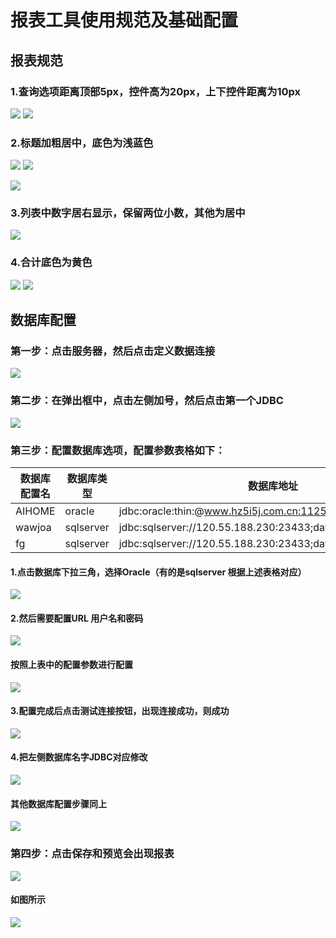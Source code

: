 
# 报表工具使用规范及基础配置

## 报表规范
### 1.查询选项距离顶部5px，控件高为20px，上下控件距离为10px
![][11]
![][12]
### 2.标题加粗居中，底色为浅蓝色
![][13]
![][14]

![][15]
### 3.列表中数字居右显示，保留两位小数，其他为居中
![][16]
### 4.合计底色为黄色
![][17]
![][18]

## 数据库配置
### 第一步：点击服务器，然后点击定义数据连接
![][1]
### 第二步：在弹出框中，点击左侧加号，然后点击第一个JDBC
![][2]
### 第三步：配置数据库选项，配置参数表格如下：

|   数据库配置名  |  数据库类型   |  数据库地址   |   数据库用户名  |   数据库密码  |
| --- | --- | --- | --- | --- |
|AIHOME|  oracle   |  jdbc:oracle:thin:@www.hz5i5j.com.cn:11251:aihome   |   aihome  |   5i5j6688  |
|  wawjoa   |   sqlserver  | jdbc:sqlserver://120.55.188.230:23433;databaseName=wawjoa    |     fg|  HZwawj85179949   |
|   fg  |   sqlserver  |   jdbc:sqlserver://120.55.188.230:23433;databaseName=fg  |   fg  |  HZwawj85179949   |

####  1.点击数据库下拉三角，选择Oracle（有的是sqlserver 根据上述表格对应）
  ![][3]

  #### 2.然后需要配置URL 用户名和密码
  ![][4]
  #### 按照上表中的配置参数进行配置
  ![][5]
  
  #### 3.配置完成后点击测试连接按钮，出现连接成功，则成功
  ![][6]
   #### 4.把左侧数据库名字JDBC对应修改
   ![][7]
  #### 其他数据库配置步骤同上
  ![][8]
  
 ### 第四步：点击保存和预览会出现报表
 ![][9]
#### 如图所示
![][10]


  [1]: https://www.github.com/codertony/5i5j-document/raw/master/images/1513921306640.jpg
  [2]: https://www.github.com/codertony/5i5j-document/raw/master/images/1513922187545.jpg
  [3]: https://www.github.com/codertony/5i5j-document/raw/master/images/1513922323176.jpg
  [4]: https://www.github.com/codertony/5i5j-document/raw/master/images/1513923259989.jpg
  [5]: https://www.github.com/codertony/5i5j-document/raw/master/images/1513923607284.jpg
  [6]: https://www.github.com/codertony/5i5j-document/raw/master/images/1513923554578.jpg
  [7]: https://www.github.com/codertony/5i5j-document/raw/master/images/1513923861058.jpg
  [8]: https://www.github.com/codertony/5i5j-document/raw/master/images/1513924971251.jpg
  [9]: https://www.github.com/codertony/5i5j-document/raw/master/images/1513925371073.jpg
  [10]: https://www.github.com/codertony/5i5j-document/raw/master/images/1513925490176.jpg
  [11]: https://www.github.com/codertony/5i5j-document/raw/master/images/1513925984193.jpg
  [12]: https://www.github.com/codertony/5i5j-document/raw/master/images/1513927060436.jpg
  [13]: https://www.github.com/codertony/5i5j-document/raw/master/images/1513926841800.jpg
  [14]: https://www.github.com/codertony/5i5j-document/raw/master/images/1513926792943.jpg
  [15]: https://www.github.com/codertony/5i5j-document/raw/master/images/1513926104793.jpg
  [16]: https://www.github.com/codertony/5i5j-document/raw/master/images/1513926303593.jpg
  [17]: https://www.github.com/codertony/5i5j-document/raw/master/images/1513926405332.jpg
  [18]: https://www.github.com/codertony/5i5j-document/raw/master/images/1513927419754.jpg